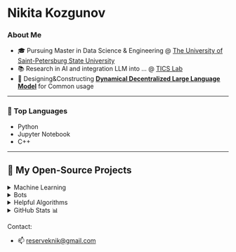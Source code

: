 # Nikita Kozgunov

### About Me

- 🎓 Pursuing Master in Data Science & Engineering @ [The University of Saint-Petersburg State University](https://spbu.ru/)
- 📚 Research in AI and integration LLM into ... @ [TICS Lab](https://dscs.pro/students/2024-spring/козгунов-никита-владимирович-2/)
- 🔬 Designing&Constructing [**Dynamical Decentralized Large Language Model**](https://ieeexplore.ieee.org/document/10554241/metrics#metrics) for Common usage

---

### 🔧 Top Languages

- Python
- Jupyter Notebook
- С++

---

## 📂 My Open-Source Projects

<details>
<summary>  Machine Learning  </summary>

| Title | Direction | Tools |
|-------|-------|--------------|
| [NN&Viola-Jones](https://github.com/kozgunov/Viola_Jones_alg_faces) | CV, AI | ![TF](https://camo.githubusercontent.com/3501d75ac8fabee34e1a2fdcfe4c7304bbc20a275feddb62ea430971e72773c1/68747470733a2f2f696d672e736869656c64732e696f2f62616467652f54462d626c61636b3f7374796c653d666c61742d737175617265266c6f676f3d74656e736f72666c6f77) ![OpenCV](https://camo.githubusercontent.com/40113db3f32c78c5ed0dc6b451a12d529b7ad4bf7605a0069a6324f53595ef74/68747470733a2f2f696d672e736869656c64732e696f2f62616467652f4f70656e43562d626c61636b3f7374796c653d666c61742d737175617265266c6f676f3d6f70656e6376) ![PyTorch](https://camo.githubusercontent.com/9218b9b931f79b625865832c6f02edcb5f1684d9e609617ae9d4d474c4fd5c54/68747470733a2f2f696d672e736869656c64732e696f2f62616467652f5079546f7263682d626c61636b3f7374796c653d666c61742d737175617265266c6f676f3d7079746f726368) ![NumPy](https://camo.githubusercontent.com/95ec0c2d43de37b1de9b062511f90a8b5397a855d018568974ea8a358088ecb9/68747470733a2f2f696d672e736869656c64732e696f2f62616467652f4e756d50792d626c61636b3f7374796c653d666c61742d737175617265266c6f676f3d6e756d7079)|
| [Removing-Frontground (in process...)](https://github.com/kozgunov/my_ai/tree/main/CV%2BNLP/removing%20text%20from%20photo) | CV, NLP, OCR | ![TF](https://camo.githubusercontent.com/3501d75ac8fabee34e1a2fdcfe4c7304bbc20a275feddb62ea430971e72773c1/68747470733a2f2f696d672e736869656c64732e696f2f62616467652f54462d626c61636b3f7374796c653d666c61742d737175617265266c6f676f3d74656e736f72666c6f77)  ![OpenCV](https://camo.githubusercontent.com/40113db3f32c78c5ed0dc6b451a12d529b7ad4bf7605a0069a6324f53595ef74/68747470733a2f2f696d672e736869656c64732e696f2f62616467652f4f70656e43562d626c61636b3f7374796c653d666c61742d737175617265266c6f676f3d6f70656e6376) ![PyTorch](https://camo.githubusercontent.com/9218b9b931f79b625865832c6f02edcb5f1684d9e609617ae9d4d474c4fd5c54/68747470733a2f2f696d672e736869656c64732e696f2f62616467652f5079546f7263682d626c61636b3f7374796c653d666c61742d737175617265266c6f676f3d7079746f726368) ![Pandas](https://camo.githubusercontent.com/2c1bb617b29b6c1abaaa97b4079d81c8ebd47f3ffa07ddac37ae74dff2b6fc25/68747470733a2f2f696d672e736869656c64732e696f2f62616467652f50616e6461732d626c61636b3f7374796c653d666c61742d737175617265266c6f676f3d70616e646173)|
| [DLLM&Blockchain (in training...)](https://github.com/kozgunov/diploma-research) | DLLM, Blockchain | ![PyTorch](https://camo.githubusercontent.com/9218b9b931f79b625865832c6f02edcb5f1684d9e609617ae9d4d474c4fd5c54/68747470733a2f2f696d672e736869656c64732e696f2f62616467652f5079546f7263682d626c61636b3f7374796c653d666c61742d737175617265266c6f676f3d7079746f726368) ![NumPy](https://camo.githubusercontent.com/95ec0c2d43de37b1de9b062511f90a8b5397a855d018568974ea8a358088ecb9/68747470733a2f2f696d672e736869656c64732e696f2f62616467652f4e756d50792d626c61636b3f7374796c653d666c61742d737175617265266c6f676f3d6e756d7079)|
| [Real-Time-Object-Detection](https://github.com/kozgunov/modelling-research) | CV | ![TF](https://camo.githubusercontent.com/3501d75ac8fabee34e1a2fdcfe4c7304bbc20a275feddb62ea430971e72773c1/68747470733a2f2f696d672e736869656c64732e696f2f62616467652f54462d626c61636b3f7374796c653d666c61742d737175617265266c6f676f3d74656e736f72666c6f77) ![OpenCV](https://camo.githubusercontent.com/40113db3f32c78c5ed0dc6b451a12d529b7ad4bf7605a0069a6324f53595ef74/68747470733a2f2f696d672e736869656c64732e696f2f62616467652f4f70656e43562d626c61636b3f7374796c653d666c61742d737175617265266c6f676f3d6f70656e6376) ![PyTorch](https://camo.githubusercontent.com/9218b9b931f79b625865832c6f02edcb5f1684d9e609617ae9d4d474c4fd5c54/68747470733a2f2f696d672e736869656c64732e696f2f62616467652f5079546f7263682d626c61636b3f7374796c653d666c61742d737175617265266c6f676f3d7079746f726368) ![PSQL](https://camo.githubusercontent.com/0bf18404228cf47ae9400c9e2efdf98a7a92441e1f58a1b2efdd0bba351c5831/68747470733a2f2f696d672e736869656c64732e696f2f62616467652f4d7953514c2d626c61636b3f7374796c653d666c61742d737175617265266c6f676f3d6d7973716c) ![NumPy](https://camo.githubusercontent.com/95ec0c2d43de37b1de9b062511f90a8b5397a855d018568974ea8a358088ecb9/68747470733a2f2f696d672e736869656c64732e696f2f62616467652f4e756d50792d626c61636b3f7374796c653d666c61742d737175617265266c6f676f3d6e756d7079) ![Pandas](https://camo.githubusercontent.com/2c1bb617b29b6c1abaaa97b4079d81c8ebd47f3ffa07ddac37ae74dff2b6fc25/68747470733a2f2f696d672e736869656c64732e696f2f62616467652f50616e6461732d626c61636b3f7374796c653d666c61742d737175617265266c6f676f3d70616e646173)|
| [6-Llama-MoE (in process...)](https://github.com/kozgunov/MoE/tree/main/LLaMa_Union) | NLP, IoT, MoE | ![TF](https://camo.githubusercontent.com/3501d75ac8fabee34e1a2fdcfe4c7304bbc20a275feddb62ea430971e72773c1/68747470733a2f2f696d672e736869656c64732e696f2f62616467652f54462d626c61636b3f7374796c653d666c61742d737175617265266c6f676f3d74656e736f72666c6f77) ![PyTorch](https://camo.githubusercontent.com/9218b9b931f79b625865832c6f02edcb5f1684d9e609617ae9d4d474c4fd5c54/68747470733a2f2f696d672e736869656c64732e696f2f62616467652f5079546f7263682d626c61636b3f7374796c653d666c61742d737175617265266c6f676f3d7079746f726368) ![NumPy](https://camo.githubusercontent.com/95ec0c2d43de37b1de9b062511f90a8b5397a855d018568974ea8a358088ecb9/68747470733a2f2f696d672e736869656c64732e696f2f62616467652f4e756d50792d626c61636b3f7374796c653d666c61742d737175617265266c6f676f3d6e756d7079) ![Pandas](https://camo.githubusercontent.com/2c1bb617b29b6c1abaaa97b4079d81c8ebd47f3ffa07ddac37ae74dff2b6fc25/68747470733a2f2f696d672e736869656c64732e696f2f62616467652f50616e6461732d626c61636b3f7374796c653d666c61742d737175617265266c6f676f3d70616e646173)|
| [Stable-diffusion (in process...)](https://github.com/kozgunov/my_ai/tree/main/CV/stable_diffusion) | CV, AI | ![TF](https://camo.githubusercontent.com/3501d75ac8fabee34e1a2fdcfe4c7304bbc20a275feddb62ea430971e72773c1/68747470733a2f2f696d672e736869656c64732e696f2f62616467652f54462d626c61636b3f7374796c653d666c61742d737175617265266c6f676f3d74656e736f72666c6f77) ![OpenCV](https://camo.githubusercontent.com/40113db3f32c78c5ed0dc6b451a12d529b7ad4bf7605a0069a6324f53595ef74/68747470733a2f2f696d672e736869656c64732e696f2f62616467652f4f70656e43562d626c61636b3f7374796c653d666c61742d737175617265266c6f676f3d6f70656e6376) ![PyTorch](https://camo.githubusercontent.com/9218b9b931f79b625865832c6f02edcb5f1684d9e609617ae9d4d474c4fd5c54/68747470733a2f2f696d672e736869656c64732e696f2f62616467652f5079546f7263682d626c61636b3f7374796c653d666c61742d737175617265266c6f676f3d7079746f726368)|
| [Unstable-diffusion (in process...)](https://github.com/kozgunov/my_ai/tree/main/CV/unstable_diffusion) | CV, AI | ![TF](https://camo.githubusercontent.com/3501d75ac8fabee34e1a2fdcfe4c7304bbc20a275feddb62ea430971e72773c1/68747470733a2f2f696d672e736869656c64732e696f2f62616467652f54462d626c61636b3f7374796c653d666c61742d737175617265266c6f676f3d74656e736f72666c6f77) ![OpenCV](https://camo.githubusercontent.com/40113db3f32c78c5ed0dc6b451a12d529b7ad4bf7605a0069a6324f53595ef74/68747470733a2f2f696d672e736869656c64732e696f2f62616467652f4f70656e43562d626c61636b3f7374796c653d666c61742d737175617265266c6f676f3d6f70656e6376) ![PyTorch](https://camo.githubusercontent.com/9218b9b931f79b625865832c6f02edcb5f1684d9e609617ae9d4d474c4fd5c54/68747470733a2f2f696d672e736869656c64732e696f2f62616467652f5079546f7263682d626c61636b3f7374796c653d666c61742d737175617265266c6f676f3d7079746f726368)![Pandas](https://camo.githubusercontent.com/2c1bb617b29b6c1abaaa97b4079d81c8ebd47f3ffa07ddac37ae74dff2b6fc25/68747470733a2f2f696d672e736869656c64732e696f2f62616467652f50616e6461732d626c61636b3f7374796c653d666c61742d737175617265266c6f676f3d70616e646173)|
| [Semantic Stock Analysis](https://github.com/kozgunov/my_ai/blob/main/LLM%26NLP/sentiment%20stock%20analysis) | AI, RAG, RSS | ![TF](https://camo.githubusercontent.com/3501d75ac8fabee34e1a2fdcfe4c7304bbc20a275feddb62ea430971e72773c1/68747470733a2f2f696d672e736869656c64732e696f2f62616467652f54462d626c61636b3f7374796c653d666c61742d737175617265266c6f676f3d74656e736f72666c6f77) ![PyTorch](https://camo.githubusercontent.com/9218b9b931f79b625865832c6f02edcb5f1684d9e609617ae9d4d474c4fd5c54/68747470733a2f2f696d672e736869656c64732e696f2f62616467652f5079546f7263682d626c61636b3f7374796c653d666c61742d737175617265266c6f676f3d7079746f726368) ![PSQL](https://camo.githubusercontent.com/0bf18404228cf47ae9400c9e2efdf98a7a92441e1f58a1b2efdd0bba351c5831/68747470733a2f2f696d672e736869656c64732e696f2f62616467652f4d7953514c2d626c61636b3f7374796c653d666c61742d737175617265266c6f676f3d6d7973716c) ![NumPy](https://camo.githubusercontent.com/95ec0c2d43de37b1de9b062511f90a8b5397a855d018568974ea8a358088ecb9/68747470733a2f2f696d672e736869656c64732e696f2f62616467652f4e756d50792d626c61636b3f7374796c653d666c61742d737175617265266c6f676f3d6e756d7079) |
| [Approximation-To-PDE](https://github.com/kozgunov/Approximation-to-PDE) | NN, Math | ![TF](https://camo.githubusercontent.com/3501d75ac8fabee34e1a2fdcfe4c7304bbc20a275feddb62ea430971e72773c1/68747470733a2f2f696d672e736869656c64732e696f2f62616467652f54462d626c61636b3f7374796c653d666c61742d737175617265266c6f676f3d74656e736f72666c6f77) ![PyTorch](https://camo.githubusercontent.com/9218b9b931f79b625865832c6f02edcb5f1684d9e609617ae9d4d474c4fd5c54/68747470733a2f2f696d672e736869656c64732e696f2f62616467652f5079546f7263682d626c61636b3f7374796c653d666c61742d737175617265266c6f676f3d7079746f726368) ![NumPy](https://camo.githubusercontent.com/95ec0c2d43de37b1de9b062511f90a8b5397a855d018568974ea8a358088ecb9/68747470733a2f2f696d672e736869656c64732e696f2f62616467652f4e756d50792d626c61636b3f7374796c653d666c61742d737175617265266c6f676f3d6e756d7079)|
| [Local-Finance-Analysis](https://github.com/kozgunov/my_ai/tree/main/app%26program/local_finance) | NLP, AI, API | ![TF](https://camo.githubusercontent.com/3501d75ac8fabee34e1a2fdcfe4c7304bbc20a275feddb62ea430971e72773c1/68747470733a2f2f696d672e736869656c64732e696f2f62616467652f54462d626c61636b3f7374796c653d666c61742d737175617265266c6f676f3d74656e736f72666c6f77) ![PyTorch](https://camo.githubusercontent.com/9218b9b931f79b625865832c6f02edcb5f1684d9e609617ae9d4d474c4fd5c54/68747470733a2f2f696d672e736869656c64732e696f2f62616467652f5079546f7263682d626c61636b3f7374796c653d666c61742d737175617265266c6f676f3d7079746f726368) ![PSQL](https://camo.githubusercontent.com/0bf18404228cf47ae9400c9e2efdf98a7a92441e1f58a1b2efdd0bba351c5831/68747470733a2f2f696d672e736869656c64732e696f2f62616467652f4d7953514c2d626c61636b3f7374796c653d666c61742d737175617265266c6f676f3d6d7973716c) ![NumPy](https://camo.githubusercontent.com/95ec0c2d43de37b1de9b062511f90a8b5397a855d018568974ea8a358088ecb9/68747470733a2f2f696d672e736869656c64732e696f2f62616467652f4e756d50792d626c61636b3f7374796c653d666c61742d737175617265266c6f676f3d6e756d7079)![Pandas](https://camo.githubusercontent.com/2c1bb617b29b6c1abaaa97b4079d81c8ebd47f3ffa07ddac37ae74dff2b6fc25/68747470733a2f2f696d672e736869656c64732e696f2f62616467652f50616e6461732d626c61636b3f7374796c653d666c61742d737175617265266c6f676f3d70616e646173)|
</details>


<details>
 <summary> Bots </summary>

| Title | Direction | Tools |
|-------|-------|--------------|
| [Q-trading on crypto](https://github.com/kozgunov/my_bots/tree/main/Finance_bot/QL%20for%20stocks%26crpyto) | RAG, API, TG | ![TF](https://camo.githubusercontent.com/3501d75ac8fabee34e1a2fdcfe4c7304bbc20a275feddb62ea430971e72773c1/68747470733a2f2f696d672e736869656c64732e696f2f62616467652f54462d626c61636b3f7374796c653d666c61742d737175617265266c6f676f3d74656e736f72666c6f77) ![PyTorch](https://camo.githubusercontent.com/9218b9b931f79b625865832c6f02edcb5f1684d9e609617ae9d4d474c4fd5c54/68747470733a2f2f696d672e736869656c64732e696f2f62616467652f5079546f7263682d626c61636b3f7374796c653d666c61742d737175617265266c6f676f3d7079746f726368)|
| [Discord bot (in process...)](https://github.com/kozgunov/my_ai/tree/main/app&program/Discord_bot) | NLP, API, Discord | ![TF](https://camo.githubusercontent.com/3501d75ac8fabee34e1a2fdcfe4c7304bbc20a275feddb62ea430971e72773c1/68747470733a2f2f696d672e736869656c64732e696f2f62616467652f54462d626c61636b3f7374796c653d666c61742d737175617265266c6f676f3d74656e736f72666c6f77) ![API](https://img.shields.io/badge/API-red?style=flat-square) ![PyTorch](https://camo.githubusercontent.com/9218b9b931f79b625865832c6f02edcb5f1684d9e609617ae9d4d474c4fd5c54/68747470733a2f2f696d672e736869656c64732e696f2f62616467652f5079546f7263682d626c61636b3f7374796c653d666c61742d737175617265266c6f676f3d7079746f726368) ![NumPy](https://camo.githubusercontent.com/95ec0c2d43de37b1de9b062511f90a8b5397a855d018568974ea8a358088ecb9/68747470733a2f2f696d672e736869656c64732e696f2f62616467652f4e756d50792d626c61636b3f7374796c653d666c61742d737175617265266c6f676f3d6e756d7079)|
| [LLaMa2.7-Telegram-bot (in process...)](https://github.com/kozgunov/LLaMa-bot) | API, NLP, TG | ![TF](https://camo.githubusercontent.com/3501d75ac8fabee34e1a2fdcfe4c7304bbc20a275feddb62ea430971e72773c1/68747470733a2f2f696d672e736869656c64732e696f2f62616467652f54462d626c61636b3f7374796c653d666c61742d737175617265266c6f676f3d74656e736f72666c6f77) ![PyTorch](https://camo.githubusercontent.com/9218b9b931f79b625865832c6f02edcb5f1684d9e609617ae9d4d474c4fd5c54/68747470733a2f2f696d672e736869656c64732e696f2f62616467652f5079546f7263682d626c61636b3f7374796c653d666c61742d737175617265266c6f676f3d7079746f726368) ![PSQL](https://camo.githubusercontent.com/0bf18404228cf47ae9400c9e2efdf98a7a92441e1f58a1b2efdd0bba351c5831/68747470733a2f2f696d672e736869656c64732e696f2f62616467652f4d7953514c2d626c61636b3f7374796c653d666c61742d737175617265266c6f676f3d6d7973716c) ![Pandas](https://camo.githubusercontent.com/2c1bb617b29b6c1abaaa97b4079d81c8ebd47f3ffa07ddac37ae74dff2b6fc25/68747470733a2f2f696d672e736869656c64732e696f2f62616467652f50616e6461732d626c61636b3f7374796c653d666c61742d737175617265266c6f676f3d70616e646173)|
| [Own-news-hub](https://github.com/kozgunov/my_ai/tree/main/app%26program/own_news_hub) | RSS, Site | ![PyPi](https://img.shields.io/badge/PyPi-orange?style=flat-square) |
| [Forex-bot (in process...)](https://github.com/kozgunov/my_ai/tree/main/app%26program/Forex_bot) | API, NLP, Math | ![TF](https://camo.githubusercontent.com/3501d75ac8fabee34e1a2fdcfe4c7304bbc20a275feddb62ea430971e72773c1/68747470733a2f2f696d672e736869656c64732e696f2f62616467652f54462d626c61636b3f7374796c653d666c61742d737175617265266c6f676f3d74656e736f72666c6f77) ![API](https://img.shields.io/badge/API-red?style=flat-square) ![PyTorch](https://camo.githubusercontent.com/9218b9b931f79b625865832c6f02edcb5f1684d9e609617ae9d4d474c4fd5c54/68747470733a2f2f696d672e736869656c64732e696f2f62616467652f5079546f7263682d626c61636b3f7374796c653d666c61742d737175617265266c6f676f3d7079746f726368)  ![NumPy](https://camo.githubusercontent.com/95ec0c2d43de37b1de9b062511f90a8b5397a855d018568974ea8a358088ecb9/68747470733a2f2f696d672e736869656c64732e696f2f62616467652f4e756d50792d626c61636b3f7374796c653d666c61742d737175617265266c6f676f3d6e756d7079)![Pandas](https://camo.githubusercontent.com/2c1bb617b29b6c1abaaa97b4079d81c8ebd47f3ffa07ddac37ae74dff2b6fc25/68747470733a2f2f696d672e736869656c64732e696f2f62616467652f50616e6461732d626c61636b3f7374796c653d666c61742d737175617265266c6f676f3d70616e646173)|
| [Q-prediction](https://github.com/kozgunov/my_bots/tree/main/TG/Q_prediction_bot) | ![PyPi](https://img.shields.io/badge/PyPi-orange?style=flat-square)  ![PyTorch](https://camo.githubusercontent.com/9218b9b931f79b625865832c6f02edcb5f1684d9e609617ae9d4d474c4fd5c54/68747470733a2f2f696d672e736869656c64732e696f2f62616467652f5079546f7263682d626c61636b3f7374796c653d666c61742d737175617265266c6f676f3d7079746f726368) ![TF](https://camo.githubusercontent.com/3501d75ac8fabee34e1a2fdcfe4c7304bbc20a275feddb62ea430971e72773c1/68747470733a2f2f696d672e736869656c64732e696f2f62616467652f54462d626c61636b3f7374796c653d666c61742d737175617265266c6f676f3d74656e736f72666c6f77) ![NumPy](https://camo.githubusercontent.com/95ec0c2d43de37b1de9b062511f90a8b5397a855d018568974ea8a358088ecb9/68747470733a2f2f696d672e736869656c64732e696f2f62616467652f4e756d50792d626c61636b3f7374796c653d666c61742d737175617265266c6f676f3d6e756d7079)|
| [Footballer-TicTacToe-bot (in process...)](https://github.com/kozgunov/TicTacToe) | AI-bot | ![TF](https://camo.githubusercontent.com/3501d75ac8fabee34e1a2fdcfe4c7304bbc20a275feddb62ea430971e72773c1/68747470733a2f2f696d672e736869656c64732e696f2f62616467652f54462d626c61636b3f7374796c653d666c61742d737175617265266c6f676f3d74656e736f72666c6f77) ![API](https://img.shields.io/badge/API-red?style=flat-square)  ![PyTorch](https://camo.githubusercontent.com/9218b9b931f79b625865832c6f02edcb5f1684d9e609617ae9d4d474c4fd5c54/68747470733a2f2f696d672e736869656c64732e696f2f62616467652f5079546f7263682d626c61636b3f7374796c653d666c61742d737175617265266c6f676f3d7079746f726368) ![PSQL](https://camo.githubusercontent.com/0bf18404228cf47ae9400c9e2efdf98a7a92441e1f58a1b2efdd0bba351c5831/68747470733a2f2f696d672e736869656c64732e696f2f62616467652f4d7953514c2d626c61636b3f7374796c653d666c61742d737175617265266c6f676f3d6d7973716c) ![NumPy](https://camo.githubusercontent.com/95ec0c2d43de37b1de9b062511f90a8b5397a855d018568974ea8a358088ecb9/68747470733a2f2f696d672e736869656c64732e696f2f62616467652f4e756d50792d626c61636b3f7374796c653d666c61742d737175617265266c6f676f3d6e756d7079)|
| [Auto-offside-detecting-bot (in process...)](https://github.com/kozgunov/my_ai/tree/main/CV/Football_Deep_Analisys) | CV, NLP, AI | ![TF](https://camo.githubusercontent.com/3501d75ac8fabee34e1a2fdcfe4c7304bbc20a275feddb62ea430971e72773c1/68747470733a2f2f696d672e736869656c64732e696f2f62616467652f54462d626c61636b3f7374796c653d666c61742d737175617265266c6f676f3d74656e736f72666c6f77) ![API](https://img.shields.io/badge/API-red?style=flat-square) ![OpenCV](https://camo.githubusercontent.com/40113db3f32c78c5ed0dc6b451a12d529b7ad4bf7605a0069a6324f53595ef74/68747470733a2f2f696d672e736869656c64732e696f2f62616467652f4f70656e43562d626c61636b3f7374796c653d666c61742d737175617265266c6f676f3d6f70656e6376) ![PyTorch](https://camo.githubusercontent.com/9218b9b931f79b625865832c6f02edcb5f1684d9e609617ae9d4d474c4fd5c54/68747470733a2f2f696d672e736869656c64732e696f2f62616467652f5079546f7263682d626c61636b3f7374796c653d666c61742d737175617265266c6f676f3d7079746f726368) ![PSQL](https://camo.githubusercontent.com/0bf18404228cf47ae9400c9e2efdf98a7a92441e1f58a1b2efdd0bba351c5831/68747470733a2f2f696d672e736869656c64732e696f2f62616467652f4d7953514c2d626c61636b3f7374796c653d666c61742d737175617265266c6f676f3d6d7973716c) ![NumPy](https://camo.githubusercontent.com/95ec0c2d43de37b1de9b062511f90a8b5397a855d018568974ea8a358088ecb9/68747470733a2f2f696d672e736869656c64732e696f2f62616467652f4e756d50792d626c61636b3f7374796c653d666c61742d737175617265266c6f676f3d6e756d7079)![Pandas](https://camo.githubusercontent.com/2c1bb617b29b6c1abaaa97b4079d81c8ebd47f3ffa07ddac37ae74dff2b6fc25/68747470733a2f2f696d672e736869656c64732e696f2f62616467652f50616e6461732d626c61636b3f7374796c653d666c61742d737175617265266c6f676f3d70616e646173)|
</details>
 

  
<details>
 <summary> Helpful Algorithms </summary>

| Title | Tools |
|-------|--------------|
| [A* (in editing)](https://github.com/kozgunov/internal-tests/blob/main/A*) | ![PyPi](https://img.shields.io/badge/PyPi-orange?style=flat-square) ![NumPy](https://camo.githubusercontent.com/95ec0c2d43de37b1de9b062511f90a8b5397a855d018568974ea8a358088ecb9/68747470733a2f2f696d672e736869656c64732e696f2f62616467652f4e756d50792d626c61636b3f7374796c653d666c61742d737175617265266c6f676f3d6e756d7079)|
| [Deapth-First-Search](https://github.com/kozgunov/internal-tests/blob/main/dfs.py) | ![PyPi](https://img.shields.io/badge/PyPi-orange?style=flat-square) |
| [Breath-First-Search](https://github.com/kozgunov/internal-tests/blob/main/bfs.py) | ![PyPi](https://img.shields.io/badge/PyPi-orange?style=flat-square) |
| [KAN](https://github.com/kozgunov/internal-tests/blob/main/KANs) | ![API](https://img.shields.io/badge/API-red?style=flat-square) ![NumPy](https://camo.githubusercontent.com/95ec0c2d43de37b1de9b062511f90a8b5397a855d018568974ea8a358088ecb9/68747470733a2f2f696d672e736869656c64732e696f2f62616467652f4e756d50792d626c61636b3f7374796c653d666c61742d737175617265266c6f676f3d6e756d7079)|
| [Exchange-Rate (in process...)](https://github.com/kozgunov/python-games/blob/main/exchanging%20rates) | ![API](https://img.shields.io/badge/API-red?style=flat-square) ![PSQL](https://camo.githubusercontent.com/0bf18404228cf47ae9400c9e2efdf98a7a92441e1f58a1b2efdd0bba351c5831/68747470733a2f2f696d672e736869656c64732e696f2f62616467652f4d7953514c2d626c61636b3f7374796c653d666c61742d737175617265266c6f676f3d6d7973716c)|
| [Mail-Sender](https://github.com/kozgunov/internal-tests/blob/main/mail_sender.py) | ![API](https://img.shields.io/badge/API-red?style=flat-square) ![PSQL](https://camo.githubusercontent.com/0bf18404228cf47ae9400c9e2efdf98a7a92441e1f58a1b2efdd0bba351c5831/68747470733a2f2f696d672e736869656c64732e696f2f62616467652f4d7953514c2d626c61636b3f7374796c653d666c61742d737175617265266c6f676f3d6d7973716c)|
</details>


<details>
  <summary>GitHub Stats 📊</summary>


<div style="display: flex; justify-content: space-around; align-items: center;">

  <!-- Right column with graph -->
  <div style="flex: 1;">
    <h4>Contributions in the Last Year</h4>
    <img src="contributions_plot.png" alt="Contributions" width="500">
  </div>
  
</div>

<div style="display: flex; justify-content: space-around; margin-top: 20px;">
  <div style="flex: 1; text-align: center;">
    <h4>Top Languages by Repo</h4>
    <img src="languages_repo.png" alt="Languages by Repo" width="400">
  </div>

  <div style="flex: 1; text-align: center;">
    <h4>Top Languages by Commit</h4>
    <img src="languages_commit.png" alt="Languages by Commit" width="400">
  </div>
</div>
</details>

Contact:
* 📫 reserveknik@gmail.com

